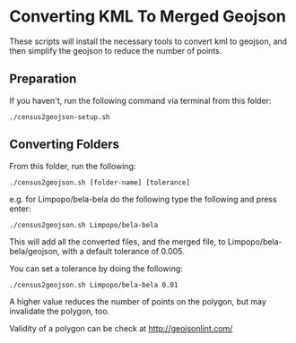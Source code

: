 # Converting KML To Merged Geojson

These scripts will install the necessary tools to convert kml to geojson, and
then simplify the geojson to reduce the number of points.

## Preparation

If you haven't, run the following command via terminal from this folder:

```shell
./census2geojson-setup.sh
```

## Converting Folders

From this folder, run the following:

```shell
./census2geojson.sh [folder-name] [tolerance]
```

e.g. for Limpopo/bela-bela do the following type the following and press enter:

```shell
./census2geojson.sh Limpopo/bela-bela
```

This will add all the converted files, and the merged file, to
Limpopo/bela-bela/geojson, with a default tolerance of 0.005.

You can set a tolerance by doing the following:

```shell
./census2geojson.sh Limpopo/bela-bela 0.01
```

A higher value reduces the number of points on the polygon, but may invalidate
the polygon, too.

Validity of a polygon can be check at http://geojsonlint.com/

